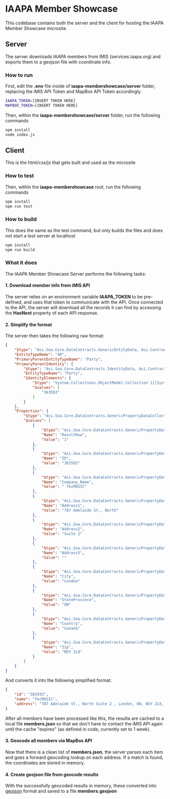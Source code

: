 # IAAPA Member Showcase
This codebase contains both the server and the client for hosting the IAAPA Member Showcase microsite.

## Server
The server downloads IAAPA members from IMIS (services.iaapa.org) and exports them to a geojson file with coordinate info.
### How to run
First, edit the **.env** file inside of **iaapa-membershowcase/server** folder, replacing the iMIS API Token and MapBox API Token accordingly.

```bash
IAAPA_TOKEN=[INSERT TOKEN HERE]
MAPBOX_TOKEN=[INSERT TOKEN HERE]
```

Then, within the **iaapa-membershowcase/server** folder, run the following commands
```bash
npm install
node index.js
```

## Client
This is the html/css/js that gets built and used as the microsite
### How to test
Then, within the **iaapa-membershowcase** root, run the following commands
```bash
npm install
npm run test
```

### How to build
This does the same as the test command, but only builds the files and does not start a test server at localhost
```bash
npm install
npm run build
```

### What it does
The IAAPA Member Showcase Server performs the following tasks:
#### 1. Download member info from iMIS API
The server relies on an environment variable **IAAPA_TOKEN** to be pre-defined, and uses that token to communicate with the API. Once connected to the API, the server will download all the records it can find by accessing the **HasNext** property of each API response.
#### 2. Simplify the format
The server then takes the following raw format:

```json
{
    "$type": "Asi.Soa.Core.DataContracts.GenericEntityData, Asi.Contracts",
    "EntityTypeName": "48",
    "PrimaryParentEntityTypeName": "Party",
    "PrimaryParentIdentity": {
        "$type": "Asi.Soa.Core.DataContracts.IdentityData, Asi.Contracts",
        "EntityTypeName": "Party",
        "IdentityElements": {
            "$type": "System.Collections.ObjectModel.Collection`1[[System.String, mscorlib]], mscorlib",
            "$values": [
                "363593"
            ]
        }
    },
    "Properties": {
        "$type": "Asi.Soa.Core.DataContracts.GenericPropertyDataCollection, Asi.Contracts",
        "$values": [
            {
                "$type": "Asi.Soa.Core.DataContracts.GenericPropertyData, Asi.Contracts",
                "Name": "ResultRow",
                "Value": "1"
            },
            {
                "$type": "Asi.Soa.Core.DataContracts.GenericPropertyData, Asi.Contracts",
                "Name": "ID",
                "Value": "363593"
            },
            {
                "$type": "Asi.Soa.Core.DataContracts.GenericPropertyData, Asi.Contracts",
                "Name": "Company_Name",
                "Value": " fecMUSIC"
            },
            {
                "$type": "Asi.Soa.Core.DataContracts.GenericPropertyData, Asi.Contracts",
                "Name": "Address1",
                "Value": "787 Adelaide St., North"
            },
            {
                "$type": "Asi.Soa.Core.DataContracts.GenericPropertyData, Asi.Contracts",
                "Name": "Address2",
                "Value": "Suite 2"
            },
            {
                "$type": "Asi.Soa.Core.DataContracts.GenericPropertyData, Asi.Contracts",
                "Name": "Address3",
                "Value": ""
            },
            {
                "$type": "Asi.Soa.Core.DataContracts.GenericPropertyData, Asi.Contracts",
                "Name": "City",
                "Value": "London"
            },
            {
                "$type": "Asi.Soa.Core.DataContracts.GenericPropertyData, Asi.Contracts",
                "Name": "StateProvince",
                "Value": "ON"
            },
            {
                "$type": "Asi.Soa.Core.DataContracts.GenericPropertyData, Asi.Contracts",
                "Name": "Country",
                "Value": "Canada"
            },
            {
                "$type": "Asi.Soa.Core.DataContracts.GenericPropertyData, Asi.Contracts",
                "Name": "Zip",
                "Value": "N5Y 2L8"
            }
        ]
    }
}
```
And converts it into the following simplified format:

```json
{
    "id": "363593",
    "name": "fecMUSIC",
    "address": "787 Adelaide St., North Suite 2 , London, ON, N5Y 2L8, Canada"
}
```
After all members have been processed like this, the resulta are cached to a local file **members.json** so that we don't have to contact the iMIS API again until the cache "expires" (as defined in code, currently set to 1 week).
#### 3. Geocode all members via MapBox API
Now that there is a clean list of **members.json**, the server parses each item and goes a forward geocoding lookup on each address. If a match is found, the coordinates are stored in memory.
#### 4. Create geojson file from geocode results
With the successfully geocoded results in memory, these converted into [geojson](https://geojson.org/) format and saved to a file **members.geojson**